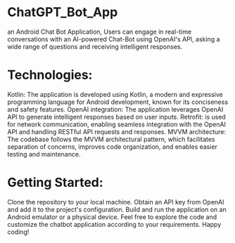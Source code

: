 # ChatGPT_Bot_App

an Android Chat Bot Application, Users can engage in real-time conversations with an AI-powered Chat-Bot using OpenAI's API, asking a wide range of questions and receiving intelligent responses.

# Technologies:

Kotlin: The application is developed using Kotlin, a modern and expressive programming language for Android development, known for its conciseness and safety features.
OpenAI integration: The application leverages OpenAI API to generate intelligent responses based on user inputs.
Retrofit: is used for network communication, enabling seamless integration with the OpenAI API and handling RESTful API requests and responses.
MVVM architecture: The codebase follows the MVVM architectural pattern, which facilitates separation of concerns, improves code organization, and enables easier testing and maintenance.

# Getting Started:

Clone the repository to your local machine.
Obtain an API key from OpenAI and add it to the project's configuration.
Build and run the application on an Android emulator or a physical device.
Feel free to explore the code and customize the chatbot application according to your requirements. Happy coding!







